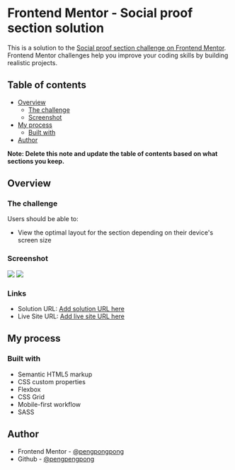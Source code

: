 # Frontend Mentor - Social proof section solution

This is a solution to the [Social proof section challenge on Frontend Mentor](https://www.frontendmentor.io/challenges/social-proof-section-6e0qTv_bA). Frontend Mentor challenges help you improve your coding skills by building realistic projects. 

## Table of contents

- [Overview](#overview)
  - [The challenge](#the-challenge)
  - [Screenshot](#screenshot)
- [My process](#my-process)
  - [Built with](#built-with)
- [Author](#author)


**Note: Delete this note and update the table of contents based on what sections you keep.**

## Overview

### The challenge

Users should be able to:

- View the optimal layout for the section depending on their device's screen size

### Screenshot

![](./screenshots/screen_desktop.png.jpg)
![](./screenshots/screen_mobile.png.jpg)


### Links

- Solution URL: [Add solution URL here](https://github.com/pengpongpong/Social-proof-section)
- Live Site URL: [Add live site URL here](https://pengpongpong.github.io/Social-proof-section/)

## My process

### Built with

- Semantic HTML5 markup
- CSS custom properties
- Flexbox
- CSS Grid
- Mobile-first workflow
- SASS

## Author

- Frontend Mentor - [@pengpongpong](https://www.frontendmentor.io/profile/pengpongpong)
- Github - [@pengpengpong](https://github.com/pengpongpong)
